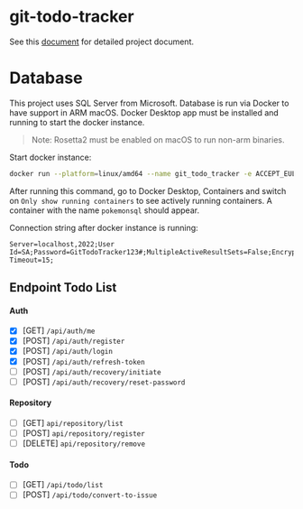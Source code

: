 # git-todo-tracker

See this [document](https://docs.google.com/document/d/1rbawcy05nQbd9XHw2ykaGYU4EBiTnISwY_bz5vodlKs/edit) for detailed project document.

# Database

This project uses SQL Server from Microsoft. Database is run via Docker to have support in ARM macOS. Docker Desktop app must be installed and running to start the docker instance.

> Note: Rosetta2 must be enabled on macOS to run non-arm binaries.

Start docker instance:

```zsh
docker run --platform=linux/amd64 --name git_todo_tracker -e ACCEPT_EULA=1 -e MSSQL_SA_PASSWORD=GitTodoTracker123# -p 2022:1433 -d mcr.microsoft.com/mssql/server:2022-latest
```

After running this command, go to Docker Desktop, Containers and switch on `Only show running containers` to see actively running containers. A container with the name `pokemonsql` should appear.

Connection string after docker instance is running:

```
Server=localhost,2022;User Id=SA;Password=GitTodoTracker123#;MultipleActiveResultSets=False;Encrypt=True;TrustServerCertificate=True;Connection Timeout=15;
```

## Endpoint Todo List

#### Auth

- [x] [GET] `/api/auth/me`
- [x] [POST] `/api/auth/register`
- [x] [POST] `/api/auth/login`
- [x] [POST] `/api/auth/refresh-token`
- [ ] [POST] `/api/auth/recovery/initiate`
- [ ] [POST] `/api/auth/recovery/reset-password`

#### Repository

- [ ] [GET] `api/repository/list`
- [ ] [POST] `api/repository/register`
- [ ] [DELETE] `api/repository/remove`

#### Todo

- [ ] [GET] `/api/todo/list`
- [ ] [POST] `/api/todo/convert-to-issue`
